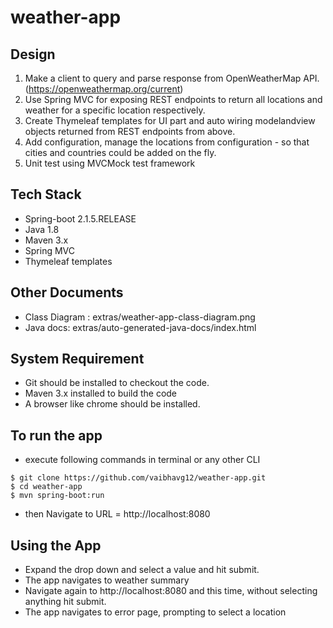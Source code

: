 # weather-app

## Design

1. Make a client to query and parse response from OpenWeatherMap API. (https://openweathermap.org/current) 
2. Use Spring MVC for exposing REST endpoints to return all locations and weather for a specific location respectively.
3. Create Thymeleaf templates for UI part and auto wiring modelandview objects returned from REST endpoints from above.
4. Add configuration, manage the locations from configuration - so that cities and countries could be added on the fly.
5. Unit test using MVCMock test framework

## Tech Stack
- Spring-boot 2.1.5.RELEASE
- Java 1.8
- Maven 3.x
- Spring MVC
- Thymeleaf templates

## Other Documents
- Class Diagram : extras/weather-app-class-diagram.png
- Java docs: extras/auto-generated-java-docs/index.html

## System Requirement
- Git should be installed to checkout the code.
- Maven 3.x installed to build the code
- A browser like chrome should be installed.

## To run the app 
- execute following commands in terminal or any other CLI
```
$ git clone https://github.com/vaibhavg12/weather-app.git 
$ cd weather-app
$ mvn spring-boot:run
```
- then Navigate to URL = http://localhost:8080

## Using the App 
- Expand the drop down and select a value and hit submit. 
- The app navigates to weather summary
- Navigate again to http://localhost:8080 and this time, without selecting anything hit submit.
- The app navigates to error page, prompting to select a location




